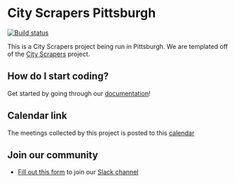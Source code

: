 # City Scrapers Pittsburgh

[![Build status](https://github.com/pgh-public-meetings/city-scrapers-pitt/workflows/CI/badge.svg)](https://github.com/pgh-public-meetings/city-scrapers-pitt/actions)

This is a City Scrapers project being run in Pittsburgh. We are templated off of the [City Scrapers](https://cityscrapers.org) project.

## How do I start coding?

Get started by going through our [documentation](https://pgh-public-meetings.github.io/city-scrapers-pitt)!

## Calendar link

The meetings collected by this project is posted to this [calendar](https://pgh-public-meetings.github.io/events/)

## Join our community

- [Fill out this form](https://airtable.com/shrRv027NLgToRFd6) to join our [Slack channel](https://citybureau.slack.com/#labs_city_scrapers)